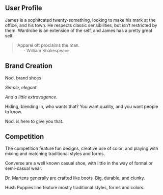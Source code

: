 ## User Profile

James is a sophitcated twenty-something, looking to make  his mark at the office, and his town. He respects classic sensibilities, but isn’t restricted by them. Wardrobe is an extension of the self, and James has a pretty great self. 

> Apparel oft proclaims the man.  
> &nbsp;&nbsp;&nbsp;&nbsp;&nbsp;\- William Shakespeare


## Brand Creation

Nod. brand shoes

_Simple, elegant._

_And a little extravagance._

Hiding, blending in, who wants that? You want quality, and you want people to know.

Nod. is here to give you that.


## Competition

The competition feature fun designs, creative use of color, and playing with mixing and matching traditional styles and forms.

Converse are a well known casual shoe, with little in the way of formal or semi-casual wear.

Dr. Martens generally are crafted like boots. Big, durable, and clunky.

Hush Puppies line feature mostly traditional styles, forms and colors.
